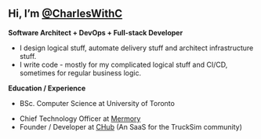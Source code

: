 ## Hi, I’m [@CharlesWithC](https://github.com/CharlesWithC)
**Software Architect + DevOps + Full-stack Developer**  
- I design logical stuff, automate delivery stuff and architect infrastructure stuff.
- I write code - mostly for my complicated logical stuff and CI/CD, sometimes for regular business logic.

**Education / Experience**
- BSc. Computer Science at University of Toronto
<!-- Planning to do a BASc. ECE + MASc. ECE w/ electives in aero for fun -->
<!-- If any UofT ECE people see this - email me and lmk what you think -->
- Chief Technology Officer at [Mermory](https://mermory.com/)
- Founder / Developer at [CHub](https://drivershub.charlws.com) (An SaaS for the TruckSim community)
